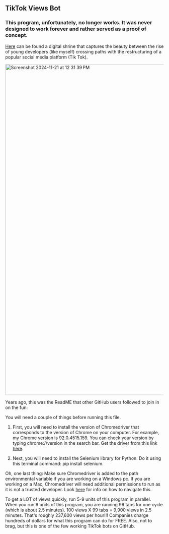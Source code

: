 ## TikTok Views Bot
### This program, unfortunately, no longer works. It was never designed to work forever and rather served as a proof of concept.
[Here](https://www.tiktok.com/@how_am_i_not_banned) can be found a digital shrine that captures the beauty between the rise of young developers (like myself) crossing paths with the restructuring of a popular social media platform (Tik Tok).

<img width="1050" alt="Screenshot 2024-11-21 at 12 31 39 PM" src="https://github.com/user-attachments/assets/97c0b64c-2898-4a6b-8b8e-a8325920f7ca">

Years ago, this was the ReadME that other GitHub users followed to join in on the fun:

You will need a couple of things before running this file.

1. First, you will need to install the version of Chromedriver 
that corresponds to the version of Chrome on your computer. For example, my Chrome version is 92.0.4515.159.
You can check your version by typing chrome://version in the search bar. Get the driver from this link [here](https://chromedriver.chromium.org/downloads). 

2. Next, you will need to install the Selenium library for Python. Do it using
this terminal command: pip install selenium. 

Oh, one last thing: Make sure Chromedriver is added to the path environmental variable if you are working on a Windows pc. If you are working 
on a Mac, Chromedriver will need additional permissions to run as it is not a trusted developer. Look [here](https://stackoverflow.com/questions/60362018/macos-catalinav-10-15-3-error-chromedriver-cannot-be-opened-because-the-de) for info on how to navigate this.

To get a LOT of views quickly, run 5-9 units of this program in parallel. When you run 9 units of this program, you
are running 99 tabs for one cycle (which is about 2.5 minutes). 100 views X 99 tabs = 9,900 views in 2.5 minutes.
That's roughly 237,600 views per hour!!! Companies charge hundreds of dollars for what this program can do for FREE.
Also, not to brag, but this is one of the few working TikTok bots on GitHub.


